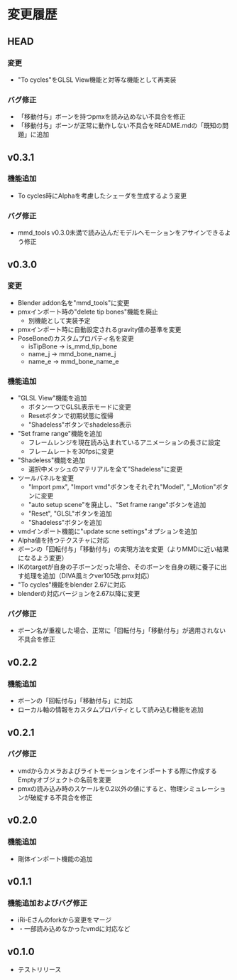 変更履歴
========

HEAD
----

### 変更
* "To cycles"をGLSL View機能と対等な機能として再実装

### バグ修正
* 「移動付与」ボーンを持つpmxを読み込めない不具合を修正
* 「移動付与」ボーンが正常に動作しない不具合をREADME.mdの「既知の問題」に追加

v0.3.1
------
### 機能追加
* To cycles時にAlphaを考慮したシェーダを生成するよう変更

### バグ修正
* mmd_tools v0.3.0未満で読み込んだモデルへモーションをアサインできるよう修正

v0.3.0
-------
### 変更
* Blender addon名を"mmd_tools"に変更
* pmxインポート時の"delete tip bones"機能を廃止
    * 別機能として実装予定
* pmxインポート時に自動設定されるgravity値の基準を変更
* PoseBoneのカスタムプロパティ名を変更
    * isTipBone -> is\_mmd\_tip\_bone
    * name_j -> mmd\_bone\_name\_j
    * name_e -> mmd\_bone\_name\_e

### 機能追加
* "GLSL View"機能を追加
    * ボタン一つでGLSL表示モードに変更
    * Resetボタンで初期状態に復帰
    * "Shadeless"ボタンでshadeless表示
* "Set frame range"機能を追加
    * フレームレンジを現在読み込まれているアニメーションの長さに設定
    * フレームレートを30fpsに変更
* "Shadeless"機能を追加
    * 選択中メッシュのマテリアルを全て"Shadeless"に変更
* ツールパネルを変更
    * "Import pmx", "Import vmd"ボタンをそれぞれ"Model", "_Motion"ボタンに変更
    * "auto setup scene"を廃止し、"Set frame range"ボタンを追加
    * "Reset", "GLSL"ボタンを追加
    * "Shadeless"ボタンを追加
* vmdインポート機能に"update scne settings"オプションを追加
* Alpha値を持つテクスチャに対応
* ボーンの「回転付与」「移動付与」の実現方法を変更（よりMMDに近い結果になるよう変更）
* IKのtargetが自身の子ボーンだった場合、そのボーンを自身の親に養子に出す処理を追加（DIVA風ミクver105改.pmx対応）
* "To cycles"機能をblender 2.67に対応
* blenderの対応バージョンを2.67以降に変更

### バグ修正
* ボーン名が重複した場合、正常に「回転付与」「移動付与」が適用されない不具合を修正

v0.2.2
-------
### 機能追加
* ボーンの「回転付与」「移動付与」に対応
* ローカル軸の情報をカスタムプロパティとして読み込む機能を追加

v0.2.1
-------
### バグ修正
* vmdからカメラおよびライトモーションをインポートする際に作成するEmptyオブジェクトの名前を変更
* pmxの読み込み時のスケールを0.2以外の値にすると、物理シミュレーションが破綻する不具合を修正

v0.2.0
------
### 機能追加
* 剛体インポート機能の追加

v0.1.1
-------
### 機能追加およびバグ修正
* iRi-Eさんのforkから変更をマージ
* ・一部読み込めなかったvmdに対応など

v0.1.0
-------
* テストリリース
